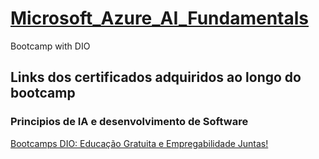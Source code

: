 # [Microsoft_Azure_AI_Fundamentals](https://hermes.digitalinnovation.one/certificates/8GCOKUNU.pdf)
Bootcamp with DIO 
## Links dos certificados adquiridos ao longo do bootcamp
### Principios de IA e desenvolvimento de Software
[Bootcamps DIO: Educação Gratuita e Empregabilidade Juntas!](https://hermes.digitalinnovation.one/certificates/0PWTISMH.pdf)
